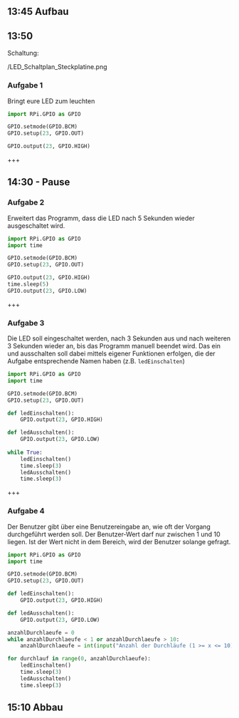 ## 13:45 Aufbau 

## 13:50 

Schaltung: 

/LED_Schaltplan_Steckplatine.png
  
### Aufgabe 1
Bringt eure LED zum leuchten
```python
import RPi.GPIO as GPIO

GPIO.setmode(GPIO.BCM)
GPIO.setup(23, GPIO.OUT)

GPIO.output(23, GPIO.HIGH)
```

+++
## 14:30 - Pause

### Aufgabe 2
Erweitert das Programm, dass die LED nach 5 Sekunden wieder ausgeschaltet wird.

```python
import RPi.GPIO as GPIO
import time

GPIO.setmode(GPIO.BCM)
GPIO.setup(23, GPIO.OUT)

GPIO.output(23, GPIO.HIGH)
time.sleep(5)
GPIO.output(23, GPIO.LOW)
```
+++
### Aufgabe 3
Die LED soll eingeschaltet werden, nach 3 Sekunden aus und nach weiteren 3 Sekunden wieder an, bis das Programm manuell beendet wird. Das ein und ausschalten soll dabei mittels eigener Funktionen erfolgen, die der Aufgabe entsprechende Namen haben (z.B. `ledEinschalten`)

```python
import RPi.GPIO as GPIO
import time

GPIO.setmode(GPIO.BCM)
GPIO.setup(23, GPIO.OUT)

def ledEinschalten():
    GPIO.output(23, GPIO.HIGH)

def ledAusschalten():
    GPIO.output(23, GPIO.LOW)
    
while True:
    ledEinschalten()
    time.sleep(3)
    ledAusschalten()
    time.sleep(3)
```

+++
### Aufgabe 4
Der Benutzer gibt über eine Benutzereingabe an, wie oft der Vorgang durchgeführt werden soll. Der Benutzer-Wert darf nur zwischen 1 und 10 liegen. Ist der Wert nicht in dem Bereich, wird der Benutzer solange gefragt.

```python
import RPi.GPIO as GPIO
import time

GPIO.setmode(GPIO.BCM)
GPIO.setup(23, GPIO.OUT)

def ledEinschalten():
    GPIO.output(23, GPIO.HIGH)

def ledAusschalten():
    GPIO.output(23, GPIO.LOW)

anzahlDurchlaeufe = 0
while anzahlDurchlaeufe < 1 or anzahlDurchlaeufe > 10:
    anzahlDurchlaeufe = int(input("Anzahl der Durchläufe (1 >= x <= 10):"))

for durchlauf in range(0, anzahlDurchlaeufe):
    ledEinschalten()
    time.sleep(3)
    ledAusschalten()
    time.sleep(3)
```


## 15:10 Abbau